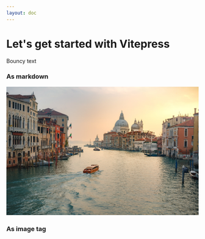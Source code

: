 ```yaml
---
layout: doc
---
```


<script setup>
import IconActivity from '~icons/lucide/activity'

// Image components
import ZImage from '@/components/ZImage.vue'

// image
import BoatyBoi from '@/assets/images/boaty-boi.jpg?preset=defaultHd'
</script>


# <icon-activity style="display: inline;" /> Let's get started with Vitepress

<div class="mt-5 animate-bounce">
Bouncy text
</div>


### As markdown

![Boaty boi](assets/images/boaty-boi.jpg)

### As image tag

<z-picture :srcs="BoatyBoi"/>
